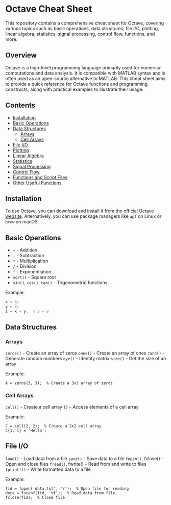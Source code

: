 # Octave Cheat Sheet

This repository contains a comprehensive cheat sheet for Octave, covering various topics such as basic operations, data structures, file I/O, plotting, linear algebra, statistics, signal processing, control flow, functions, and more.

## Overview

Octave is a high-level programming language primarily used for numerical computations and data analysis. It is compatible with MATLAB syntax and is often used as an open-source alternative to MATLAB. This cheat sheet aims to provide a quick reference for Octave functions and programming constructs, along with practical examples to illustrate their usage.

## Contents

- [Installation](#installation)
- [Basic Operations](#basic-operations)
- [Data Structures](#data-structures)
  - [Arrays](#arrays)
  - [Cell Arrays](#cell-arrays)
- [File I/O](#file-io)
- [Plotting](#plotting)
- [Linear Algebra](#linear-algebra)
- [Statistics](#statistics)
- [Signal Processing](#signal-processing)
- [Control Flow](#control-flow)
- [Functions and Script Files](#functions-and-script-files)
- [Other Useful Functions](#other-useful-functions)

## Installation

To use Octave, you can download and install it from the [official Octave website]([https://www.gnu.org/software/octave/download.html](https://docs.octave.org/latest/)). Alternatively, you can use package managers like `apt` on Linux or `brew` on macOS.

## Basic Operations

- `+` - Addition
- `-` - Subtraction
- `*` - Multiplication
- `/` - Division
- `^` - Exponentiation
- `sqrt()` - Square root
- `sin()`, `cos()`, `tan()` - Trigonometric functions

Example:

```octave
x = 5;
y = 3;
z = x + y;  % z = 8
```
## Data Structures
### Arrays
`zeros()` - Create an array of zeros
`ones()` - Create an array of ones
`rand()` - Generate random numbers
`eye()` - Identity matrix
`size()` - Get the size of an array

Example:

```
A = zeros(3, 3);  % Create a 3x3 array of zeros
```

### Cell Arrays
`cell()` - Create a cell array
`{}` - Access elements of a cell array

Example:

```
C = cell(2, 2);  % Create a 2x2 cell array
C{1, 1} = 'Hello';
```

## File I/O
`load()` - Load data from a file
`save()` - Save data to a file
`fopen()`, fclose() - Open and close files
`fread()`, fwrite() - Read from and write to files
`fprintf()` - Write formatted data to a file

Example:

```
fid = fopen('data.txt', 'r');  % Open file for reading
data = fscanf(fid, '%f');  % Read data from file
fclose(fid);  % Close file
```




